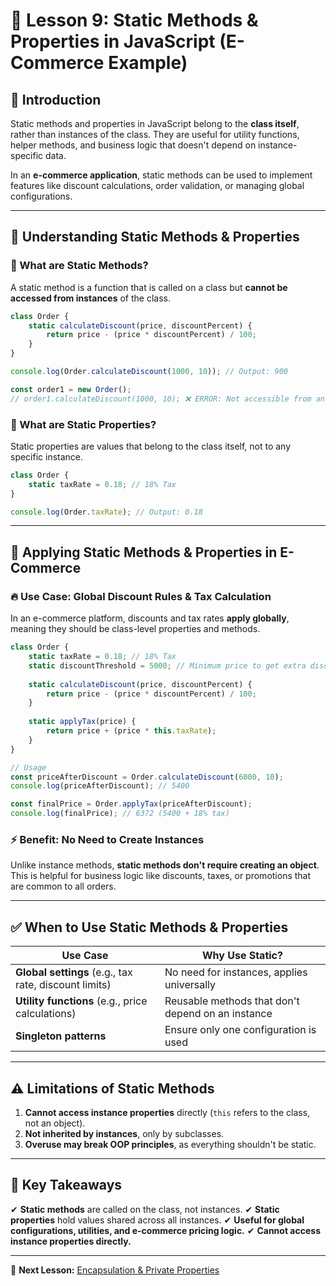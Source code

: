   # 📌 Lesson 9: Static Methods & Properties in JavaScript (E-Commerce Example)

## 🚀 Introduction
Static methods and properties in JavaScript belong to the **class itself**, rather than instances of the class. They are useful for utility functions, helper methods, and business logic that doesn't depend on instance-specific data.

In an **e-commerce application**, static methods can be used to implement features like discount calculations, order validation, or managing global configurations.

---

## 🎯 Understanding Static Methods & Properties

### 🔹 What are Static Methods?
A static method is a function that is called on a class but **cannot be accessed from instances** of the class.

```javascript
class Order {
    static calculateDiscount(price, discountPercent) {
        return price - (price * discountPercent) / 100;
    }
}

console.log(Order.calculateDiscount(1000, 10)); // Output: 900

const order1 = new Order();
// order1.calculateDiscount(1000, 10); ❌ ERROR: Not accessible from an instance
```

### 🔹 What are Static Properties?
Static properties are values that belong to the class itself, not to any specific instance.

```javascript
class Order {
    static taxRate = 0.18; // 18% Tax
}

console.log(Order.taxRate); // Output: 0.18
```

---

## 🛒 Applying Static Methods & Properties in E-Commerce
### 🔥 Use Case: Global Discount Rules & Tax Calculation
In an e-commerce platform, discounts and tax rates **apply globally**, meaning they should be class-level properties and methods.

```javascript
class Order {
    static taxRate = 0.18; // 18% Tax
    static discountThreshold = 5000; // Minimum price to get extra discount
    
    static calculateDiscount(price, discountPercent) {
        return price - (price * discountPercent) / 100;
    }
    
    static applyTax(price) {
        return price + (price * this.taxRate);
    }
}

// Usage
const priceAfterDiscount = Order.calculateDiscount(6000, 10);
console.log(priceAfterDiscount); // 5400

const finalPrice = Order.applyTax(priceAfterDiscount);
console.log(finalPrice); // 6372 (5400 + 18% tax)
```

### ⚡ Benefit: No Need to Create Instances
Unlike instance methods, **static methods don't require creating an object**. This is helpful for business logic like discounts, taxes, or promotions that are common to all orders.

---

## ✅ When to Use Static Methods & Properties
| Use Case | Why Use Static? |
|----------|----------------|
| **Global settings** (e.g., tax rate, discount limits) | No need for instances, applies universally |
| **Utility functions** (e.g., price calculations) | Reusable methods that don't depend on an instance |
| **Singleton patterns** | Ensure only one configuration is used |

---

## ⚠️ Limitations of Static Methods
1. **Cannot access instance properties** directly (`this` refers to the class, not an object).
2. **Not inherited by instances**, only by subclasses.
3. **Overuse may break OOP principles**, as everything shouldn't be static.

---

## 🎯 Key Takeaways
✔ **Static methods** are called on the class, not instances.
✔ **Static properties** hold values shared across all instances.
✔ **Useful for global configurations, utilities, and e-commerce pricing logic.**
✔ **Cannot access instance properties directly.**

---

🚀 **Next Lesson:** [Encapsulation & Private Properties](./10_Encapsulation.md)

